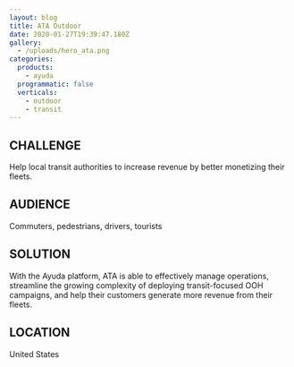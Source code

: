 ```yaml
---
layout: blog
title: ATA Outdoor
date: 2020-01-27T19:39:47.180Z
gallery:
  - /uploads/hero_ata.png
categories:
  products:
    - ayuda
  programmatic: false
  verticals:
    - outdoor
    - transit
---
```


## CHALLENGE

Help local transit authorities to increase revenue by better monetizing their fleets.

## AUDIENCE

Commuters, pedestrians, drivers, tourists

## SOLUTION

With the Ayuda platform, ATA is able to effectively manage operations, streamline the growing complexity of deploying transit-focused OOH campaigns, and help their customers generate more revenue from their fleets.

## LOCATION

United States
